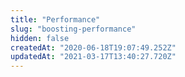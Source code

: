 ```yaml
---
title: "Performance"
slug: "boosting-performance"
hidden: false
createdAt: "2020-06-18T19:07:49.252Z"
updatedAt: "2021-03-17T13:40:27.720Z"
---
```

